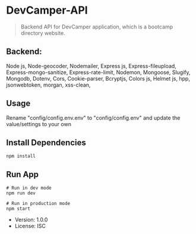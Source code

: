 ﻿# DevCamper-API
> Backend API for DevCamper application, which is a bootcamp directory website.

## Backend: 
Node js, Node-geocoder, Nodemailer, Express js, Express-fileupload, Express-mongo-sanitize, Express-rate-limit, Nodemon, Mongoose, Slugify, Mongodb, Dotenv, Cors, Cookie-parser, Bcryptjs, Colors js, Helmet js, hpp, jsonwebtoken, morgan, xss-clean, 

## Usage

Rename "config/config.env.env" to "config/config.env" and update the value/settings to your own

## Install Dependencies
```
npm install
```

## Run App
```
# Run in dev mode
npm run dev

# Run in production mode
npm start
```

- Version: 1.0.0
- License: ISC




